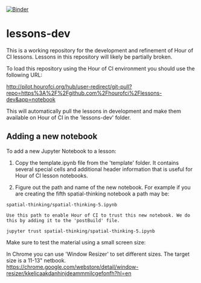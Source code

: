 [![Binder](https://mybinder.org/badge_logo.svg)](https://mybinder.org/v2/gh/mohsen-gis/lessons-dev/master)
# lessons-dev
This is a working repository for the development and refinement of Hour of CI lessons. Lessons in this repository will likely be partially broken.

To load this repository using the Hour of CI environment you should use the following URL:

http://pilot.hourofci.org/hub/user-redirect/git-pull?repo=https%3A%2F%2Fgithub.com%2Fhourofci%2Flessons-dev&app=notebook
  
This will automatically pull the lessons in development and make them available on Hour of CI in the 'lessons-dev' folder.  

## Adding a new notebook

To add a new Jupyter Notebook to a lesson:

  1. Copy the template.ipynb file from the 'template' folder. It contains several special cells and additional header information that is useful for Hour of CI lesson notebooks.
  
  2. Figure out the path and name of the new notebook. For example if you are creating the fifth spatial-thinking notebook a path may be:
  
    spatial-thinking/spatial-thinking-5.ipynb
	
	Use this path to enable Hour of CI to trust this new notebook. We do this by adding it to the 'postBuild' file.
	
	jupyter trust spatial-thinking/spatial-thinking-5.ipynb
	
	

Make sure to test the material using a small screen size:

In Chrome you can use 'Window Resizer' to set different sizes.
The target size is a 11-13" netbook.
https://chrome.google.com/webstore/detail/window-resizer/kkelicaakdanhinjdeammmilcgefonfh?hl=en
